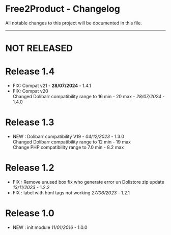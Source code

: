 # Free2Product - Changelog
All notable changes to this project will be documented in this file.
___

# NOT RELEASED

# Release 1.4
- FIX: Compat v21 - **28/07/2024** - 1.4.1
- FIX: Compat v20  
  Changed Dolibarr compatibility range to 16 min - 20 max - *28/07/2024* - 1.4.0

# Release 1.3
- NEW : Dolibarr compatibility V19 - *04/12/2023* - 1.3.0  
  Changed Dolibarr compatibility range to 12 min - 19 max  
  Change PHP compatibility range to 7.0 min - 8.2 max

# Release 1.2
- FIX : Remove unused box fix who generate error un Dolistore zip update *13/11/2023* - 1.2.2
- FIX : label with html tags not working *27/06/2023* - 1.2.1

# Release 1.0
- NEW : init module *11/01/2016* - 1.0.0
